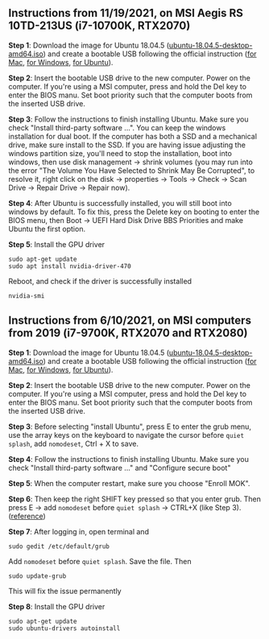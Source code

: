 ## Instructions from 11/19/2021, on MSI Aegis RS 10TD-213US (i7-10700K, RTX2070)

**Step 1**: Download the image for Ubuntu 18.04.5 ([ubuntu-18.04.5-desktop-amd64.iso](https://old-releases.ubuntu.com/releases/18.04.5/ubuntu-18.04.5-desktop-amd64.iso)) and create a bootable USB following the official instruction ([for Mac](https://ubuntu.com/tutorials/create-a-usb-stick-on-macos#1-overview), [for Windows](https://ubuntu.com/tutorials/create-a-usb-stick-on-windows#1-overview), [for Ubuntu](https://ubuntu.com/tutorials/create-a-usb-stick-on-ubuntu#1-overview)).

**Step 2**: Insert the bootable USB drive to the new computer. Power on the computer. If you're using a MSI computer, press and hold the Del key to enter the BIOS manu. Set boot priority such that the computer boots from the inserted USB drive.

**Step 3**: Follow the instructions to finish installing Ubuntu. Make sure you check "Install third-party software ...". You can keep the windows installation for dual boot. If the computer has both a SSD and a mechanical drive, make sure install to the SSD. If you are having issue adjusting the windows partition size, you'll need to stop the installation, boot into windows, then use disk management -> shrink volumes (you may run into the error "The Volume You Have Selected to Shrink May Be Corrupted", to resolve it, right click on the disk -> properties -> Tools -> Check -> Scan Drive -> Repair Drive -> Repair now).

**Step 4**: After Ubuntu is successfully installed, you will still boot into windows by default. To fix this, press the Delete key on booting to enter the BIOS menu, then Boot -> UEFI Hard Disk Drive BBS Priorities and make Ubuntu the first option.

**Step 5**: Install the GPU driver
```
sudo apt-get update
sudo apt install nvidia-driver-470
```
Reboot, and check if the driver is successfully installed
```
nvidia-smi
```

## Instructions from 6/10/2021, on MSI computers from 2019 (i7-9700K, RTX2070 and RTX2080)

**Step 1**: Download the image for Ubuntu 18.04.5 ([ubuntu-18.04.5-desktop-amd64.iso](https://old-releases.ubuntu.com/releases/18.04.5/ubuntu-18.04.5-desktop-amd64.iso)) and create a bootable USB following the official instruction ([for Mac](https://ubuntu.com/tutorials/create-a-usb-stick-on-macos#1-overview), [for Windows](https://ubuntu.com/tutorials/create-a-usb-stick-on-windows#1-overview), [for Ubuntu](https://ubuntu.com/tutorials/create-a-usb-stick-on-ubuntu#1-overview)).

**Step 2**: Insert the bootable USB drive to the new computer. Power on the computer. If you're using a MSI computer, press and hold the Del key to enter the BIOS manu. Set boot priority such that the computer boots from the inserted USB drive.

**Step 3**: Before selecting "install Ubuntu", press E to enter the grub menu, use the array keys on the keyboard to navigate the cursor before `quiet splash`, add `nomodeset`, Ctrl + X to save.

**Step 4**: Follow the instructions to finish installing Ubuntu. Make sure you check "Install third-party software ..." and "Configure secure boot"

**Step 5**: When the computer restart, make sure you choose "Enroll MOK".

**Step 6**: Then keep the right SHIFT key pressed so that you enter grub. Then press E -> add `nomodeset` before `quiet splash` -> CTRL+X (like Step 3). ([reference](https://askubuntu.com/questions/38780/how-do-i-set-nomodeset-after-ive-already-installed-ubuntu))

**Step 7**: After logging in, open terminal and
```
sudo gedit /etc/default/grub
```
Add `nomodeset` before `quiet splash`. Save the file. Then
```
sudo update-grub
```
This will fix the issue permanently

**Step 8**: Install the GPU driver
```
sudo apt-get update
sudo ubuntu-drivers autoinstall
```
